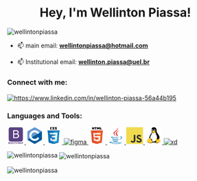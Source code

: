 <h1 align="center">Hey, I'm Wellinton Piassa!</h1>
<p align="left"> <img src="https://komarev.com/ghpvc/?username=wellintonpiassa&label=Profile%20views&color=1ae40c&style=flat-square" alt="wellintonpiassa" /> </p>

- 📫 main email: **wellintonpiassa@hotmail.com**

- 📫 Institutional email: **wellinton.piassa@uel.br**

<h3 align="left">Connect with me:</h3>
<p align="left">
<a href="https://linkedin.com/in/https://www.linkedin.com/in/wellinton-piassa-56a44b195" target="blank"><img align="center" src="https://raw.githubusercontent.com/rahuldkjain/github-profile-readme-generator/master/src/images/icons/Social/linked-in-alt.svg" alt="https://www.linkedin.com/in/wellinton-piassa-56a44b195" height="30" width="40" /></a>
</p>

<h3 align="left">Languages and Tools:</h3>
<p align="left"> <a href="https://getbootstrap.com" target="_blank"> <img src="https://raw.githubusercontent.com/devicons/devicon/master/icons/bootstrap/bootstrap-plain-wordmark.svg" alt="bootstrap" width="40" height="40"/> </a> <a href="https://www.cprogramming.com/" target="_blank"> <img src="https://raw.githubusercontent.com/devicons/devicon/master/icons/c/c-original.svg" alt="c" width="40" height="40"/> </a> <a href="https://www.w3schools.com/css/" target="_blank"> <img src="https://raw.githubusercontent.com/devicons/devicon/master/icons/css3/css3-original-wordmark.svg" alt="css3" width="40" height="40"/> </a> <a href="https://www.figma.com/" target="_blank"> <img src="https://www.vectorlogo.zone/logos/figma/figma-icon.svg" alt="figma" width="40" height="40"/> </a> <a href="https://www.w3.org/html/" target="_blank"> <img src="https://raw.githubusercontent.com/devicons/devicon/master/icons/html5/html5-original-wordmark.svg" alt="html5" width="40" height="40"/> </a> <a href="https://www.java.com" target="_blank"> <img src="https://raw.githubusercontent.com/devicons/devicon/master/icons/java/java-original.svg" alt="java" width="40" height="40"/> </a> <a href="https://developer.mozilla.org/en-US/docs/Web/JavaScript" target="_blank"> <img src="https://raw.githubusercontent.com/devicons/devicon/master/icons/javascript/javascript-original.svg" alt="javascript" width="40" height="40"/> </a> <a href="https://www.linux.org/" target="_blank"> <img src="https://raw.githubusercontent.com/devicons/devicon/master/icons/linux/linux-original.svg" alt="linux" width="40" height="40"/> </a> <a href="https://www.adobe.com/products/xd.html" target="_blank"> <img src="https://cdn.worldvectorlogo.com/logos/adobe-xd.svg" alt="xd" width="40" height="40"/> </a> </p>

<p><img align="left" src="https://github-readme-stats.vercel.app/api/top-langs?username=wellintonpiassa&show_icons=true&theme=dark&locale=en&layout=compact" alt="wellintonpiassa" /></p>

<p>&nbsp;<img align="center" src="https://github-readme-stats.vercel.app/api?username=wellintonpiassa&show_icons=true&theme=dark&locale=en" alt="wellintonpiassa" /></p>

<p><img align="center" src="https://github-readme-streak-stats.herokuapp.com/?user=wellintonpiassa&theme=dark" alt="wellintonpiassa" /></p>
